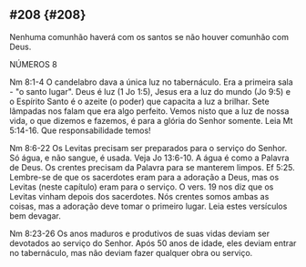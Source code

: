 ## #208 {#208}

Nenhuma comunhão haverá com os santos se não houver comunhão com Deus.

NÚMEROS 8

Nm 8:1-4 O candelabro dava a única luz no tabernáculo. Era a primeira sala - &quot;o santo lugar&quot;. Deus é luz (1 Jo 1:5), Jesus era a luz do mundo (Jo 9:5) e o Espírito Santo é o azeite (o poder) que capacita a luz a brilhar. Sete lâmpadas nos falam que era algo perfeito. Vemos nisto que a luz de nossa vida, o que dizemos e fazemos, é para a glória do Senhor somente. Leia Mt 5:14-16\. Que responsabilidade temos!

Nm 8:6-22 Os Levitas precisam ser preparados para o serviço do Senhor. Só água, e não sangue, é usada. Veja Jo 13:6-10\. A água é como a Palavra de Deus. Os crentes precisam da Palavra para se manterem limpos. Ef 5:25\. Lembre-se de que os sacerdotes eram para a adoração a Deus, mas os Levitas (neste capítulo) eram para o serviço. O vers. 19 nos diz que os Levitas vinham depois dos sacerdotes. Nós crentes somos ambas as coisas, mas a adoração deve tomar o primeiro lugar. Leia estes versículos bem devagar.

Nm 8:23-26 Os anos maduros e produtivos de suas vidas deviam ser devotados ao serviço do Senhor. Após 50 anos de idade, eles deviam entrar no tabernáculo, mas não deviam fazer qualquer obra ou serviço.